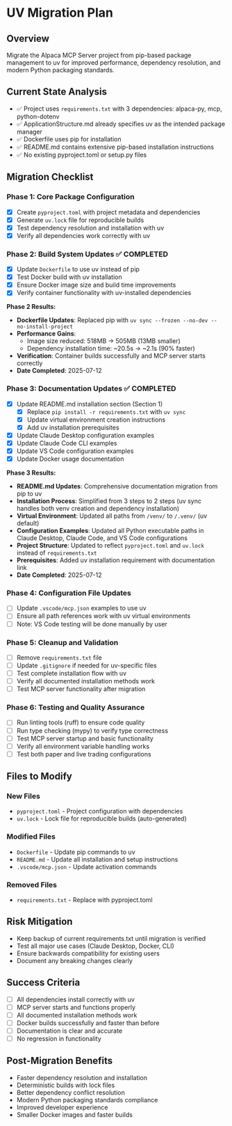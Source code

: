 # UV Migration Plan

## Overview
Migrate the Alpaca MCP Server project from pip-based package management to uv for improved performance, dependency resolution, and modern Python packaging standards.

## Current State Analysis
- ✅ Project uses `requirements.txt` with 3 dependencies: alpaca-py, mcp, python-dotenv
- ✅ ApplicationStructure.md already specifies uv as the intended package manager
- ✅ Dockerfile uses pip for installation
- ✅ README.md contains extensive pip-based installation instructions
- ✅ No existing pyproject.toml or setup.py files

## Migration Checklist

### Phase 1: Core Package Configuration
- [x] Create `pyproject.toml` with project metadata and dependencies
- [x] Generate `uv.lock` file for reproducible builds
- [x] Test dependency resolution and installation with uv
- [x] Verify all dependencies work correctly with uv

### Phase 2: Build System Updates ✅ COMPLETED
- [x] Update `Dockerfile` to use uv instead of pip
- [x] Test Docker build with uv installation
- [x] Ensure Docker image size and build time improvements
- [x] Verify container functionality with uv-installed dependencies

**Phase 2 Results:**
- **Dockerfile Updates**: Replaced pip with `uv sync --frozen --no-dev --no-install-project`
- **Performance Gains**: 
  - Image size reduced: 518MB → 505MB (13MB smaller)
  - Dependency installation time: ~20.5s → ~2.1s (90% faster)
- **Verification**: Container builds successfully and MCP server starts correctly
- **Date Completed**: 2025-07-12

### Phase 3: Documentation Updates ✅ COMPLETED
- [x] Update README.md installation section (Section 1)
  - [x] Replace `pip install -r requirements.txt` with `uv sync`
  - [x] Update virtual environment creation instructions
  - [x] Add uv installation prerequisites
- [x] Update Claude Desktop configuration examples
- [x] Update Claude Code CLI examples  
- [x] Update VS Code configuration examples
- [x] Update Docker usage documentation

**Phase 3 Results:**
- **README.md Updates**: Comprehensive documentation migration from pip to uv
- **Installation Process**: Simplified from 3 steps to 2 steps (uv sync handles both venv creation and dependency installation)
- **Virtual Environment**: Updated all paths from `/venv/` to `/.venv/` (uv default)
- **Configuration Examples**: Updated all Python executable paths in Claude Desktop, Claude Code, and VS Code configurations
- **Project Structure**: Updated to reflect `pyproject.toml` and `uv.lock` instead of `requirements.txt`
- **Prerequisites**: Added uv installation requirement with documentation link
- **Date Completed**: 2025-07-12

### Phase 4: Configuration File Updates
- [ ] Update `.vscode/mcp.json` examples to use uv
- [ ] Ensure all path references work with uv virtual environments
- [ ] Note: VS Code testing will be done manually by user

### Phase 5: Cleanup and Validation
- [ ] Remove `requirements.txt` file
- [ ] Update `.gitignore` if needed for uv-specific files
- [ ] Test complete installation flow with uv
- [ ] Verify all documented installation methods work
- [ ] Test MCP server functionality after migration

### Phase 6: Testing and Quality Assurance
- [ ] Run linting tools (ruff) to ensure code quality
- [ ] Run type checking (mypy) to verify type correctness
- [ ] Test MCP server startup and basic functionality
- [ ] Verify all environment variable handling works
- [ ] Test both paper and live trading configurations

## Files to Modify

### New Files
- `pyproject.toml` - Project configuration with dependencies
- `uv.lock` - Lock file for reproducible builds (auto-generated)

### Modified Files
- `Dockerfile` - Update pip commands to uv
- `README.md` - Update all installation and setup instructions
- `.vscode/mcp.json` - Update activation commands

### Removed Files
- `requirements.txt` - Replace with pyproject.toml

## Risk Mitigation
- Keep backup of current requirements.txt until migration is verified
- Test all major use cases (Claude Desktop, Docker, CLI)
- Ensure backwards compatibility for existing users
- Document any breaking changes clearly

## Success Criteria
- [ ] All dependencies install correctly with uv
- [ ] MCP server starts and functions properly
- [ ] All documented installation methods work
- [ ] Docker builds successfully and faster than before
- [ ] Documentation is clear and accurate
- [ ] No regression in functionality

## Post-Migration Benefits
- Faster dependency resolution and installation
- Deterministic builds with lock files
- Better dependency conflict resolution
- Modern Python packaging standards compliance
- Improved developer experience
- Smaller Docker images and faster builds